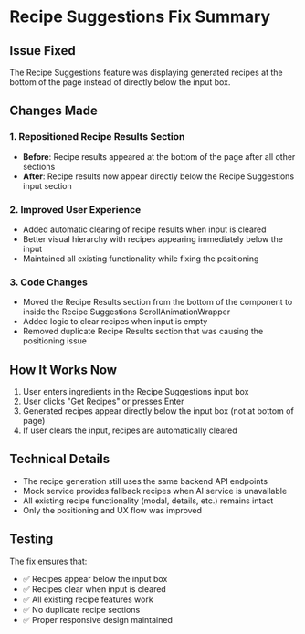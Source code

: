 # Recipe Suggestions Fix Summary

## Issue Fixed
The Recipe Suggestions feature was displaying generated recipes at the bottom of the page instead of directly below the input box.

## Changes Made

### 1. Repositioned Recipe Results Section
- **Before**: Recipe results appeared at the bottom of the page after all other sections
- **After**: Recipe results now appear directly below the Recipe Suggestions input section

### 2. Improved User Experience
- Added automatic clearing of recipe results when input is cleared
- Better visual hierarchy with recipes appearing immediately below the input
- Maintained all existing functionality while fixing the positioning

### 3. Code Changes
- Moved the Recipe Results section from the bottom of the component to inside the Recipe Suggestions ScrollAnimationWrapper
- Added logic to clear recipes when input is empty
- Removed duplicate Recipe Results section that was causing the positioning issue

## How It Works Now
1. User enters ingredients in the Recipe Suggestions input box
2. User clicks "Get Recipes" or presses Enter
3. Generated recipes appear directly below the input box (not at bottom of page)
4. If user clears the input, recipes are automatically cleared

## Technical Details
- The recipe generation still uses the same backend API endpoints
- Mock service provides fallback recipes when AI service is unavailable
- All existing recipe functionality (modal, details, etc.) remains intact
- Only the positioning and UX flow was improved

## Testing
The fix ensures that:
- ✅ Recipes appear below the input box
- ✅ Recipes clear when input is cleared
- ✅ All existing recipe features work
- ✅ No duplicate recipe sections
- ✅ Proper responsive design maintained
